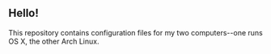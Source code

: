 ## Hello!

This repository contains configuration files for my two computers--one runs OS X, the other Arch Linux.

